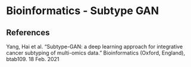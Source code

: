 # Bioinformatics - Subtype GAN


## References
Yang, Hai et al. “Subtype-GAN: a deep learning approach for integrative cancer subtyping of multi-omics data.” Bioinformatics (Oxford, England), btab109. 18 Feb. 2021
